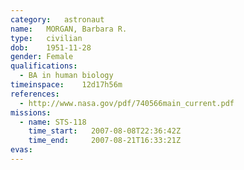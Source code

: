 ```yaml
---
category:	astronaut
name:	MORGAN, Barbara R.
type:	civilian
dob:	1951-11-28
gender:	Female
qualifications:
  - BA in human biology
timeinspace:	12d17h56m
references:
  - http://www.nasa.gov/pdf/740566main_current.pdf
missions:
  - name: STS-118
    time_start:   2007-08-08T22:36:42Z
    time_end:     2007-08-21T16:33:21Z
evas:
---
```

